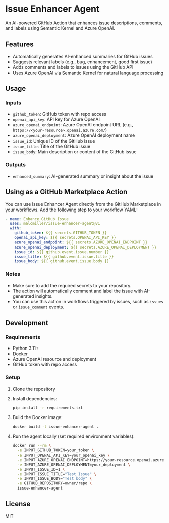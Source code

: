 # Issue Enhancer Agent

An AI-powered GitHub Action that enhances issue descriptions, comments, and labels using Semantic Kernel and Azure OpenAI.

## Features

- Automatically generates AI-enhanced summaries for GitHub issues
- Suggests relevant labels (e.g., bug, enhancement, good first issue)
- Adds comments and labels to issues using the GitHub API
- Uses Azure OpenAI via Semantic Kernel for natural language processing

## Usage

### Inputs

- `github_token`: GitHub token with repo access
- `openai_api_key`: API key for Azure OpenAI
- `azure_openai_endpoint`: Azure OpenAI endpoint URL (e.g., `https://<your-resource>.openai.azure.com/`)
- `azure_openai_deployment`: Azure OpenAI deployment name
- `issue_id`: Unique ID of the GitHub issue
- `issue_title`: Title of the GitHub issue
- `issue_body`: Main description or content of the GitHub issue

### Outputs

- `enhanced_summary`: AI-generated summary or insight about the issue

## Using as a GitHub Marketplace Action

You can use Issue Enhancer Agent directly from the GitHub Marketplace in your workflows. Add the following step to your workflow YAML:

```yaml
- name: Enhance GitHub Issue
  uses: malcmiller/issue-enhancer-agent@v1
  with:
    github_token: ${{ secrets.GITHUB_TOKEN }}
    openai_api_key: ${{ secrets.OPENAI_API_KEY }}
    azure_openai_endpoint: ${{ secrets.AZURE_OPENAI_ENDPOINT }}
    azure_openai_deployment: ${{ secrets.AZURE_OPENAI_DEPLOYMENT }}
    issue_id: ${{ github.event.issue.number }}
    issue_title: ${{ github.event.issue.title }}
    issue_body: ${{ github.event.issue.body }}
```

### Notes

- Make sure to add the required secrets to your repository.
- The action will automatically comment and label the issue with AI-generated insights.
- You can use this action in workflows triggered by issues, such as `issues` or `issue_comment` events.

## Development

### Requirements

- Python 3.11+
- Docker
- Azure OpenAI resource and deployment
- GitHub token with repo access

### Setup

1. Clone the repository
2. Install dependencies:

   ```bash
   pip install -r requirements.txt
   ```

3. Build the Docker image:

   ```bash
   docker build -t issue-enhancer-agent .
   ```

4. Run the agent locally (set required environment variables):

   ```bash
   docker run --rm \
     -e INPUT_GITHUB_TOKEN=your_token \
     -e INPUT_OPENAI_API_KEY=your_openai_key \
     -e INPUT_AZURE_OPENAI_ENDPOINT=https://your-resource.openai.azure.com/ \
     -e INPUT_AZURE_OPENAI_DEPLOYMENT=your_deployment \
     -e INPUT_ISSUE_ID=1 \
     -e INPUT_ISSUE_TITLE="Test Issue" \
     -e INPUT_ISSUE_BODY="Test body" \
     -e GITHUB_REPOSITORY=owner/repo \
     issue-enhancer-agent
   ```

## License

MIT
